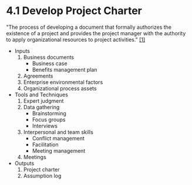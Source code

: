 # 4.1 Develop Project Charter

"The process of developing a document that formally authorizes the existence of
a project and provides the project manager with the authority to apply
organizational resources to project activities." [[1]](../../home.md#references)

- Inputs
  1. Business documents
     - Business case
     - Benefits management plan
  2. Agreements
  3. Enterprise environmental factors
  4. Organizational process assets
- Tools and Techniques
  1. Expert judgment
  2. Data gathering
     - Brainstorming
     - Focus groups
     - Interviews
  3. Interpersonal and team skills
     - Conflict management
     - Facilitation
     - Meeting management
  4. Meetings
- Outputs
  1. Project charter
  2. Assumption log
